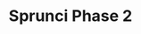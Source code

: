 ---
slug: sprunci-phase-2-150
title: Sprunci Phase 2
description: "Sprunci Phase 2 is an exciting online game. Play for free directly in your browser!"
icon: /images/new_mods/Sprunci Phase 2.png
url: https://wowtbc.net/sprunkin/sprunci-phase2/index.html
previewImage: /images/new_mods/Sprunci Phase 2.png
type: new mods

# SEO配置
seo:
  title: "Sprunci Phase 2 - Play Free Online Game | Fun Browser Games"
  description: "Sprunci Phase 2 - Play this fun online game for free in your browser. No download required!"
  ogImage: "/images/new_mods/Sprunci Phase 2.png"
  keywords: "sprunci-phase-2-150, online game, browser game, free game, new mods game, play online"

videoUrls:
  - https://www.youtube.com/embed/example1
  - https://www.youtube.com/embed/example2

whyPlay:
  title: "Why Play Sprunci Phase 2?"
  items:
    - "Immersive Gameplay: Sprunci Phase 2 offers an engaging and immersive gaming experience that will keep you entertained for hours"
    - "Challenging Levels: Test your skills with increasingly difficult challenges and obstacles"
    - "Beautiful Graphics: Enjoy stunning visuals and smooth animations that bring the game world to life"
    - "Regular Updates: New content and features are added regularly to keep the game fresh and exciting"
    - "Free to Play: Experience all the fun without spending a penny"
    - "Community Features: Connect with other players, share strategies, and compete for high scores"
    - "Cross-Platform: Play on any device with a web browser, no downloads required"

features:
  title: "Key Features of Sprunci Phase 2"
  image: "/images/new_mods/Sprunci Phase 2.png"
  items:
    - "Intuitive Controls: Easy to learn controls make Sprunci Phase 2 accessible for players of all skill levels"
    - "Multiple Game Modes: Enjoy various gameplay options that provide different challenges and experiences"
    - "Character Customization: Personalize your gaming experience with unique characters and items"
    - "Achievement System: Complete special tasks to earn rewards and recognition"
    - "Leaderboards: Compete with players worldwide and see who can achieve the highest scores"

characteristics:
  title: "Game Characteristics"
  image: "/images/new_mods/Sprunci Phase 2.png"
  items:
    - "Genre: New mods game with elements of strategy and skill"
    - "Difficulty: Suitable for both casual gamers and those seeking a challenge"
    - "Play Time: Quick sessions or extended gameplay, depending on your preference"
    - "Art Style: Vibrant and engaging visuals that enhance the gaming experience"
    - "Sound Design: Immersive audio that complements the gameplay perfectly"

info: "Sprunci Phase 2 is an exciting online game that offers players a unique and engaging gaming experience. With its intuitive controls, stunning visuals, and challenging gameplay, Sprunci Phase 2 provides hours of entertainment for players of all ages and skill levels. Whether you're looking for a quick gaming session during a break or an extended play session, Sprunci Phase 2 delivers an immersive experience that will keep you coming back for more. The game features multiple levels of increasing difficulty, ensuring that players are constantly challenged as they progress. With regular updates adding new content and features, Sprunci Phase 2 remains fresh and exciting, providing endless entertainment options for its growing community of players."

howToPlayIntro: "Welcome to Sprunci Phase 2! This guide will walk you through the basics and help you master the game. Whether you're a beginner or looking to improve your skills, these tips and instructions will enhance your gaming experience."

howToPlaySteps:
  - title: "Getting Started"
    description: "Begin your Sprunci Phase 2 adventure by familiarizing yourself with the controls. Use your keyboard or mouse to navigate through the game interface. The tutorial will guide you through the basic mechanics and help you understand the objectives."
  - title: "Understanding the Objectives"
    description: "In Sprunci Phase 2, your main goal is to progress through levels by completing specific objectives. Each level presents unique challenges that require different strategies and approaches."
  - title: "Mastering the Controls"
    description: "Practice using the controls to improve your precision and reaction time. Sprunci Phase 2 requires quick reflexes and strategic thinking to overcome obstacles and defeat opponents."
  - title: "Utilizing Power-ups"
    description: "Collect power-ups throughout the game to enhance your abilities and overcome difficult challenges. Each power-up offers unique advantages that can be crucial for success."
  - title: "Developing Strategies"
    description: "As you progress in Sprunci Phase 2, develop effective strategies for different scenarios. Analyze patterns, anticipate challenges, and adapt your approach to maximize your performance."

faq:
  title: "Frequently Asked Questions about Sprunci Phase 2"
  items:
    - question: "Is Sprunci Phase 2 free to play?"
      answer: "Yes, Sprunci Phase 2 is completely free to play directly in your web browser. No downloads or purchases are required to enjoy the full game experience."
    - question: "Can I play Sprunci Phase 2 on mobile devices?"
      answer: "Yes, Sprunci Phase 2 is optimized for both desktop and mobile play. You can enjoy the game on any device with a web browser and internet connection."
    - question: "Are there any in-game purchases?"
      answer: "While Sprunci Phase 2 is free to play, there may be optional in-game purchases available for cosmetic items or additional features that don't affect core gameplay."
    - question: "How often is Sprunci Phase 2 updated?"
      answer: "The developers regularly update Sprunci Phase 2 with new content, features, and improvements based on player feedback and game performance."
    - question: "Can I play Sprunci Phase 2 offline?"
      answer: "Currently, Sprunci Phase 2 requires an internet connection to play as it's a browser-based online game."
    - question: "Is Sprunci Phase 2 suitable for children?"
      answer: "Yes, Sprunci Phase 2 is designed to be family-friendly and suitable for players of all ages."
    - question: "How do I report bugs or issues?"
      answer: "If you encounter any problems while playing Sprunci Phase 2, you can report them through the game's support page or contact the developers directly through their website."
    - question: "Still Have Questions?"
      answer: "If you have additional questions about Sprunci Phase 2 that aren't covered in this FAQ, please visit our support center or contact our customer service team for assistance."
---